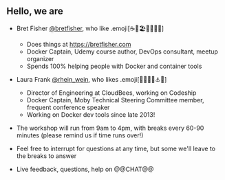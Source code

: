 ## Hello, we are

 - Bret Fisher [@bretfisher](https://twitter.com/bretfisher), who like .emoji[☕🥂🏖️🥃🏋️‍♂️🐳]
   - Does things at https://bretfisher.com
   - Docker Captain, Udemy course author, DevOps consultant, meetup organizer
   - Spends 100% helping people with Docker and container tools

 - Laura Frank [@rhein_wein](https://twitter.com/rhein_wein), who likes .emoji[🍺🌮🧗‍♀️⚓️🐳]
   - Director of Engineering at CloudBees, working on Codeship
   - Docker Captain, Moby Technical Steering Committee member, frequent conference speaker
   - Working on Docker dev tools since late 2013!

- The workshop will run from 9am to 4pm, with breaks every 60-90 minutes (please remind us if time runs over!)

- Feel free to interrupt for questions at any time, but some we'll leave to the breaks to answer

- Live feedback, questions, help on @@CHAT@@
